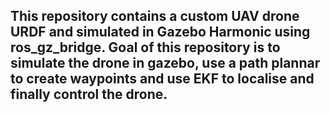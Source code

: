 ## This repository contains a custom UAV drone URDF and simulated in Gazebo Harmonic using ros_gz_bridge. Goal of this repository is to simulate the drone in gazebo, use a path plannar to create waypoints and use EKF to localise and finally control the drone.  